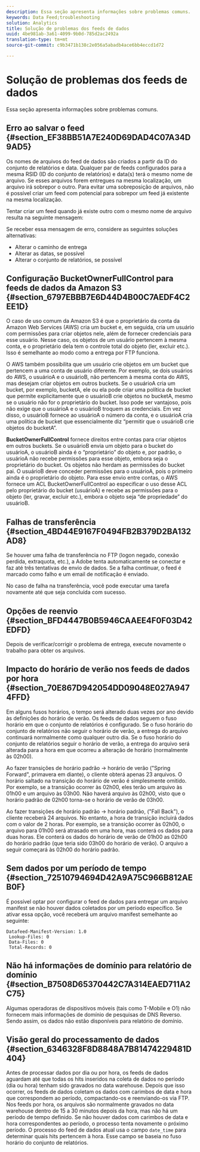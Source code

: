 ```yaml
---
description: Essa seção apresenta informações sobre problemas comuns.
keywords: Data Feed;troubleshooting
solution: Analytics
title: Solução de problemas dos feeds de dados
uuid: 4be981ab-3a61-4099-9b0d-785d2ac2492a
translation-type: tm+mt
source-git-commit: c9b3471b138c2e056a5abadb4ace6bb4eccd1d72

---
```



# Solução de problemas dos feeds de dados

Essa seção apresenta informações sobre problemas comuns.

## Erro ao salvar o feed {#section_EF38BB51A7E240D69DAD4C07A34D9AD5}

Os nomes de arquivos do feed de dados são criados a partir da ID do conjunto de relatórios e data. Qualquer par de feeds configurados para a mesma RSID (ID do conjunto de relatórios) e data(s) terá o mesmo nome de arquivo. Se esses arquivos forem entregues na mesma localização, um arquivo irá sobrepor o outro. Para evitar uma sobreposição de arquivos, não é possível criar um feed com potencial para sobrepor um feed já existente na mesma localização.

Tentar criar um feed quando já existe outro com o mesmo nome de arquivo resulta na seguinte mensagem:

Se receber essa mensagem de erro, considere as seguintes soluções alternativas:

* Alterar o caminho de entrega
* Alterar as datas, se possível
* Alterar o conjunto de relatórios, se possível

## Configuração BucketOwnerFullControl para feeds de dados da Amazon S3 {#section_6797EBBB7E6D44D4B00C7AEDF4C2EE1D}

O caso de uso comum da Amazon S3 é que o proprietário da conta da Amazon Web Services (AWS) cria um bucket e, em seguida, cria um usuário com permissões para criar objetos nele, além de fornecer credenciais para esse usuário. Nesse caso, os objetos de um usuário pertencem à mesma conta, e o proprietário dela tem o controle total do objeto (ler, excluir etc.). Isso é semelhante ao modo como a entrega por FTP funciona.

O AWS também possibilita que um usuário crie objetos em um bucket que pertencem a uma conta de usuário diferente. Por exemplo, se dois usuários do AWS, o usuárioA e o usuárioB, não pertencem à mesma conta do AWS, mas desejam criar objetos em outros buckets. Se o usuárioA cria um bucket, por exemplo, bucketA, ele ou ela pode criar uma política de bucket que permite explicitamente que o usuárioB crie objetos no bucketA, mesmo se o usuário não for o proprietário do bucket. Isso pode ser vantajoso, pois não exige que o usuárioA e o usuárioB troquem as credenciais. Em vez disso, o usuárioB fornece ao usuárioA o número da conta, e o usuárioA cria uma política de bucket que essencialmente diz “permitir que o usuárioB crie objetos do bucketA”.

**BucketOwnerFullControl** fornece direitos entre contas para criar objetos em outros buckets. Se o usuárioB envia um objeto para o bucket do usuárioA, o usuárioB ainda é o “proprietário” do objeto e, por padrão, o usuárioA não recebe permissões para esse objeto, embora seja o proprietário do bucket. Os objetos não herdam as permissões do bucket pai. O usuárioB deve conceder permissões para o usuárioA, pois o primeiro ainda é o proprietário do objeto. Para esse envio entre contas, o AWS fornece um ACL BucketOwnerFullControl ao especificar o uso desse ACL pelo proprietário do bucket (usuárioA) e recebe as permissões para o objeto (ler, gravar, excluir etc.), embora o objeto seja “de propriedade” do usuárioB.

## Falhas de transferência {#section_4BD44E9167F0494FB2B379D2BA132AD8}

Se houver uma falha de transferência no FTP (logon negado, conexão perdida, extraquota, etc.), a Adobe tenta automaticamente se conectar e faz até três tentativas de envio de dados. Se a falha continuar, o feed é marcado como falho e um email de notificação é enviado.

No caso de falha na transferência, você pode executar uma tarefa novamente até que seja concluída com sucesso.

## Opções de reenvio {#section_BFD4447B0B5946CAAEE4F0F03D42EDFD}

Depois de verificar/corrigir o problema de entrega, execute novamente o trabalho para obter os arquivos.

## Impacto do horário de verão nos feeds de dados por hora {#section_70E867D942054DD09048E027A9474FFD}

Em alguns fusos horários, o tempo será alterado duas vezes por ano devido às definições do horário de verão. Os feeds de dados seguem o fuso horário em que o conjunto de relatórios é configurado. Se o fuso horário do conjunto de relatórios não seguir o horário de verão, a entrega do arquivo continuará normalmente como qualquer outro dia. Se o fuso horário do conjunto de relatórios seguir o horário de verão, a entrega do arquivo será alterada para a hora em que ocorreu a alteração de horário (normalmente às 02h00).

Ao fazer transições de horário padrão -&gt; horário de verão ("Spring Forward", primavera em diante), o cliente obterá apenas 23 arquivos. O horário saltado na transição do horário de verão é simplesmente omitido. Por exemplo, se a transição ocorrer às 02h00, eles terão um arquivo às 01h00 e um arquivo às 03h00. Não haverá arquivo às 02h00, visto que o horário padrão de 02h00 torna-se o horário de verão de 03h00.

Ao fazer transições de horário padrão -&gt; horário padrão, ("Fall Back"), o cliente receberá 24 arquivos. No entanto, a hora de transição incluirá dados com o valor de 2 horas. Por exemplo, se a transição ocorrer às 02h00, o arquivo para 01h00 será atrasado em uma hora, mas conterá os dados para duas horas. Ele conterá os dados do horário de verão de 01h00 as 02h00 do horário padrão (que teria sido 03h00 do horário de verão). O arquivo a seguir começará às 02h00 do horário padrão.

## Sem dados por um período de tempo {#section_72510794694D42A9A75C966B812AEB0F}

É possível optar por configurar o feed de dados para entregar um arquivo manifest se não houver dados coletados por um período específico. Se ativar essa opção, você receberá um arquivo manifest semelhante ao seguinte:

```text
Datafeed-Manifest-Version: 1.0
 Lookup-Files: 0
 Data-Files: 0
 Total-Records: 0
```

## Não há informações de domínio para relatório de domínio {#section_B7508D65370442C7A314EAED711A2C75}

Algumas operadoras de dispositivos móveis (tais como T-Mobile e O1) não fornecem mais informações de domínio de pesquisas de DNS Reverso. Sendo assim, os dados não estão disponíveis para relatório de domínio.

## Visão geral do processamento de dados {#section_6346328F8D8848A7B81474229481D404}

Antes de processar dados por dia ou por hora, os feeds de dados aguardam até que todas os hits inseridos na coleta de dados no período (dia ou hora) tenham sido gravados no data warehouse. Depois que isso ocorrer, os feeds de dados coletam os dados com carimbos de data e hora que correspondem ao período, compactando-os e reenviando-os via FTP. Nos feeds por hora, os arquivos são normalmente gravados no data warehouse dentro de 15 a 30 minutos depois da hora, mas não há um período de tempo definido. Se não houver dados com carimbos de data e hora correspondentes ao período, o processo tenta novamente o próximo período. O processo do feed de dados atual usa o campo `date_time` para determinar quais hits pertencem à hora. Esse campo se baseia no fuso horário do conjunto de relatórios.

